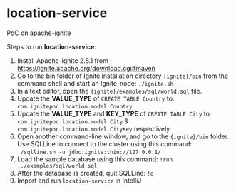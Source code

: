 # location-service
PoC on apache-ignite

Steps to run  **location-service**:

1. Install Apache-ignite 2.8.1 from : https://ignite.apache.org/download.cgi#maven
2. Go to the bin folder of Ignite installation directory `{ignite}/bin` from the command shell and start an Ignite-node: `./ignite.sh` 
3. In a text editor, open the `{ignite}/examples/sql/world.sql` file.
4. Update the **VALUE_TYPE** of `CREATE TABLE Country` to: `com.ignitepoc.location.model.Country`
5. Update the **VALUE_TYPE** and **KEY_TYPE** of `CREATE TABLE City` to: `com.ignitepoc.location.model.City` & `com.ignitepoc.location.model.CityKey` respectively. 
6. Open another command-line window, and go to the `{ignite}/bin` folder. Use SQLLine to connect to the cluster using this command: `./sqlline.sh -u jdbc:ignite:thin://127.0.0.1/ `
7. Load the sample database using this command: `!run ../examples/sql/world.sql`
8. After the database is created, quit SQLLine: `!q`
9. Import and run `location-service` in IntelliJ